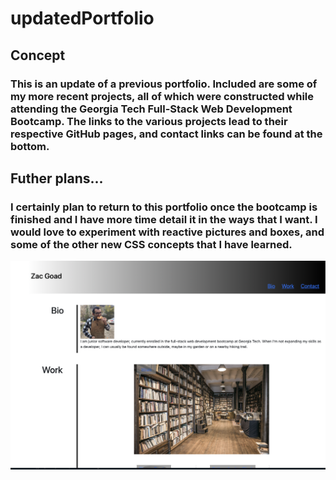 # updatedPortfolio

## Concept

### This is an update of a previous portfolio.  Included are some of my more recent projects, all of which were constructed while attending the Georgia Tech Full-Stack Web Development Bootcamp.  The links to the various projects lead to their respective GitHub pages, and contact links can be found at the bottom.

## Futher plans...

### I certainly plan to return to this portfolio once the bootcamp is finished and I have more time detail it in the ways that I want.  I would love to experiment with reactive pictures and boxes, and some of the other new CSS concepts that I have learned.


![page shot](./assets/images/screenShot.png?raw=true "screenshot")
